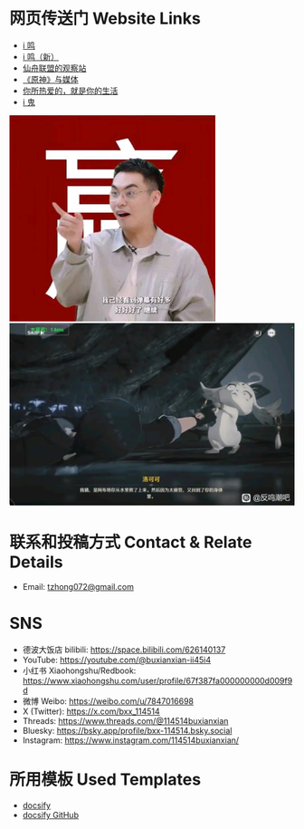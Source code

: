 # 网页传送门 Website Links
- [i 鸣](https://bxx-114514.github.io/iming-blog/)
- [i 鸣（新）](https://bxx-114514.github.io/new-iming-blog)
- [仙舟联盟的观察站](https://bxx-114514.github.io/xzlm-hyv/)
- [《原神》与媒体](https://bxx-114514.github.io/genshinimpact-and-media/)
- [你所热爱的，就是你的生活](https://bxx-114514.github.io/evil-of-bilibili/)
- [i 鬼](https://bxx-114514.github.io/igui-blog/)

![logo](https://raw.githubusercontent.com/bxx-114514/bxx-114514/refs/heads/main/head.jpg)
![](https://raw.githubusercontent.com/bxx-114514/bxx-114514/refs/heads/main/head2.jpg)

# 联系和投稿方式 Contact & Relate Details
* Email: tzhong072@gmail.com

# SNS
* 德波大饭店 bilibili: https://space.bilibili.com/626140137
* YouTube: https://youtube.com/@buxianxian-ii45i4
* 小红书 Xiaohongshu/Redbook: https://www.xiaohongshu.com/user/profile/67f387fa000000000d009f9d
* 微博 Weibo: https://weibo.com/u/7847016698
* X (Twitter): https://x.com/bxx_114514
* Threads: https://www.threads.com/@114514buxianxian
* Bluesky: https://bsky.app/profile/bxx-114514.bsky.social
* Instagram: https://www.instagram.com/114514buxianxian/

# 所用模板 Used Templates
- [docsify](https://docsify.js.org/)
- [docsify GitHub](https://github.com/docsifyjs/docsify/)
